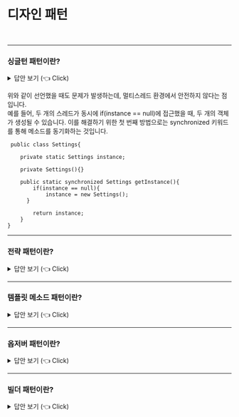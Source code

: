 # 디자인 패턴
<br>


-----------------------

### 싱글턴 패턴이란?

<details>
   <summary> 답안 보기 (👈 Click)</summary>
<br />

+ 오직 하나의 인스턴스만을 제공하는 디자인 패턴을 의미합니다.  
  싱글턴 클래스는 다음과 같이 선언할 수 있습니다. 
  
  
      public class Settings {

        private Settings() {}
    
        public static Settings getInstance(){
    	    return new Settings();
        }
    
      }  
   
 위와 같이 선언하면 문제점은 매번 다른 객체를 생성한다는 점입니다.   
 이 경우 코드를 다음과 같이 수정할 수 있습니다. 
   
      public class Settings{

        private static Settings instance;
    
        private Settings(){}
    
        public static Settings getInstance(){
    	    if(instance == null){
                instance = new Settings();
          }
        
          return instance;
        }
      }
   
</details>

 위와 같이 선언했을 때도 문제가 발생하는데, 멀티스레드 환경에서 안전하지 않다는 점입니다.    
 예를 들어, 두 개의 스레드가 동시에 if(instance == null)에 접근했을 때, 두 개의 객체가 생성될 수 있습니다. 
 이를 해결하기 위한 첫 번째 방법으로는 synchronized 키워드를 통해 메소드를 동기화하는 것입니다. 
 
     public class Settings{

        private static Settings instance;
    
        private Settings(){}
    
        public static synchronized Settings getInstance(){
    	    if(instance == null){
        	    instance = new Settings();
          }
        
            return instance;
        }
    }

-----------------------

### 전략 패턴이란?

<details>
   <summary> 답안 보기 (👈 Click)</summary>
<br />

+  
</details>

-----------------------

### 템플릿 메소드 패턴이란?

<details>
   <summary> 답안 보기 (👈 Click)</summary>
<br />

-----------------------
+  
</details>


-----------------------

### 옵저버 패턴이란?

<details>
   <summary> 답안 보기 (👈 Click)</summary>
<br />

-----------------------
+  
</details>

-----------------------

### 빌더 패턴이란?

<details>
   <summary> 답안 보기 (👈 Click)</summary>
<br />

+  
</details>

